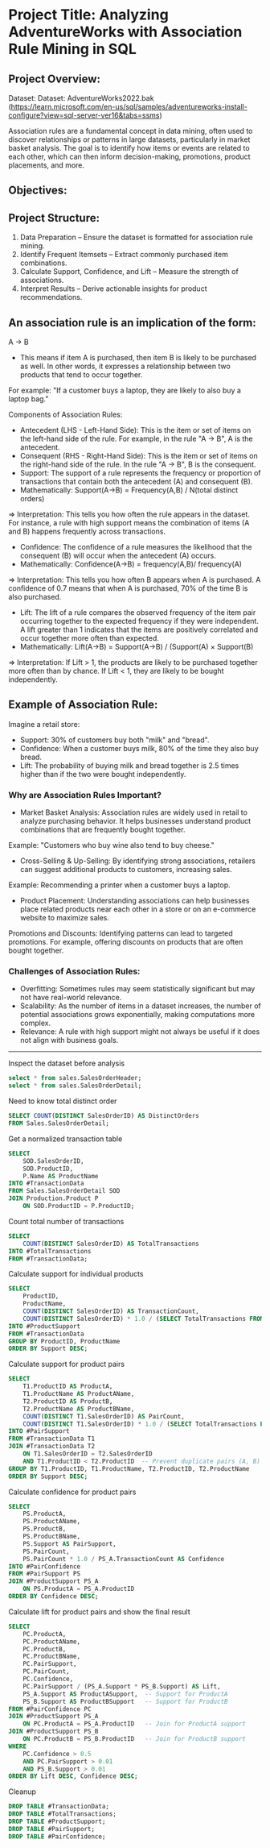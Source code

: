 # Project Title: Analyzing AdventureWorks with Association Rule Mining in SQL

## Project Overview:

Dataset: Dataset: AdventureWorks2022.bak (https://learn.microsoft.com/en-us/sql/samples/adventureworks-install-configure?view=sql-server-ver16&tabs=ssms)

Association rules are a fundamental concept in data mining, often used to discover relationships or patterns in large datasets, particularly in market basket analysis. The goal is to identify how items or events are related to each other, which can then inform decision-making, promotions, product placements, and more.

## Objectives:


## Project Structure:
1. Data Preparation – Ensure the dataset is formatted for association rule mining.
2. Identify Frequent Itemsets – Extract commonly purchased item combinations.
3. Calculate Support, Confidence, and Lift – Measure the strength of associations.
4. Interpret Results – Derive actionable insights for product recommendations.

## An association rule is an implication of the form:
A → B
- This means if item A is purchased, then item B is likely to be purchased as well. In other words, it expresses a relationship between two products that tend to occur together.

For example: "If a customer buys a laptop, they are likely to also buy a laptop bag."

Components of Association Rules:
- Antecedent (LHS - Left-Hand Side): This is the item or set of items on the left-hand side of the rule. For example, in the rule "A → B", A is the antecedent.
- Consequent (RHS - Right-Hand Side): This is the item or set of items on the right-hand side of the rule. In the rule "A → B", B is the consequent.
- Support: The support of a rule represents the frequency or proportion of transactions that contain both the antecedent (A) and consequent (B).
- Mathematically: Support(A→B) = Frequency(A,B) / N(total distinct orders)

=> Interpretation: This tells you how often the rule appears in the dataset. For instance, a rule with high support means the combination of items (A and B) happens frequently across transactions.
- Confidence: The confidence of a rule measures the likelihood that the consequent (B) will occur when the antecedent (A) occurs.
- Mathematically: Confidence(A→B) = frequency(A,B)/ frequency(A)

=> Interpretation: This tells you how often B appears when A is purchased. A confidence of 0.7 means that when A is purchased, 70% of the time B is also purchased.
- Lift: The lift of a rule compares the observed frequency of the item pair occurring together to the expected frequency if they were independent. A lift greater than 1 indicates that the items are positively correlated and occur together more often than expected.
- Mathematically: Lift(A→B) = Support(A→B) / (Support(A) × Support(B)

=> Interpretation: If Lift > 1, the products are likely to be purchased together more often than by chance. If Lift < 1, they are likely to be bought independently.

## Example of Association Rule:

Imagine a retail store:
- Support: 30% of customers buy both "milk" and "bread".
- Confidence: When a customer buys milk, 80% of the time they also buy bread.
- Lift: The probability of buying milk and bread together is 2.5 times higher than if the two were bought independently.

### Why are Association Rules Important?
- Market Basket Analysis: Association rules are widely used in retail to analyze purchasing behavior. It helps businesses understand product combinations that are frequently bought together.

Example: "Customers who buy wine also tend to buy cheese."
- Cross-Selling & Up-Selling: By identifying strong associations, retailers can suggest additional products to customers, increasing sales.

Example: Recommending a printer when a customer buys a laptop.
- Product Placement: Understanding associations can help businesses place related products near each other in a store or on an e-commerce website to maximize sales.

Promotions and Discounts: Identifying patterns can lead to targeted promotions. For example, offering discounts on products that are often bought together.

### Challenges of Association Rules:
- Overfitting: Sometimes rules may seem statistically significant but may not have real-world relevance.
- Scalability: As the number of items in a dataset increases, the number of potential associations grows exponentially, making computations more complex.
- Relevance: A rule with high support might not always be useful if it does not align with business goals.

----

Inspect the dataset before analysis
```sql
select * from sales.SalesOrderHeader;
select * from sales.SalesOrderDetail;
```

Need to know total distinct order
```sql
SELECT COUNT(DISTINCT SalesOrderID) AS DistinctOrders
FROM Sales.SalesOrderDetail;
```

Get a normalized transaction table
```sql
SELECT 
    SOD.SalesOrderID,
    SOD.ProductID,
    P.Name AS ProductName
INTO #TransactionData
FROM Sales.SalesOrderDetail SOD
JOIN Production.Product P
    ON SOD.ProductID = P.ProductID;
```

Count total number of transactions
```sql
SELECT 
    COUNT(DISTINCT SalesOrderID) AS TotalTransactions
INTO #TotalTransactions
FROM #TransactionData;
```

Calculate support for individual products
```sql
SELECT 
    ProductID,
    ProductName,
    COUNT(DISTINCT SalesOrderID) AS TransactionCount,
    COUNT(DISTINCT SalesOrderID) * 1.0 / (SELECT TotalTransactions FROM #TotalTransactions) AS Support
INTO #ProductSupport
FROM #TransactionData
GROUP BY ProductID, ProductName
ORDER BY Support DESC;
```

Calculate support for product pairs
```sql
SELECT 
    T1.ProductID AS ProductA,
    T1.ProductName AS ProductAName,
    T2.ProductID AS ProductB,
    T2.ProductName AS ProductBName,
    COUNT(DISTINCT T1.SalesOrderID) AS PairCount,
    COUNT(DISTINCT T1.SalesOrderID) * 1.0 / (SELECT TotalTransactions FROM #TotalTransactions) AS Support
INTO #PairSupport
FROM #TransactionData T1
JOIN #TransactionData T2
    ON T1.SalesOrderID = T2.SalesOrderID
    AND T1.ProductID < T2.ProductID  -- Prevent duplicate pairs (A, B) and (B, A)
GROUP BY T1.ProductID, T1.ProductName, T2.ProductID, T2.ProductName
ORDER BY Support DESC;
```

Calculate confidence for product pairs
```sql
SELECT 
    PS.ProductA,
    PS.ProductAName,
    PS.ProductB,
    PS.ProductBName,
    PS.Support AS PairSupport,
    PS.PairCount,
    PS.PairCount * 1.0 / PS_A.TransactionCount AS Confidence
INTO #PairConfidence
FROM #PairSupport PS
JOIN #ProductSupport PS_A
    ON PS.ProductA = PS_A.ProductID
ORDER BY Confidence DESC;
```

Calculate lift for product pairs and show the final result
```sql
SELECT 
    PC.ProductA,
    PC.ProductAName,
    PC.ProductB,
    PC.ProductBName,
    PC.PairSupport,
    PC.PairCount, 
    PC.Confidence,
    PC.PairSupport / (PS_A.Support * PS_B.Support) AS Lift, 
    PS_A.Support AS ProductASupport,  -- Support for ProductA
    PS_B.Support AS ProductBSupport   -- Support for ProductB
FROM #PairConfidence PC
JOIN #ProductSupport PS_A
    ON PC.ProductA = PS_A.ProductID   -- Join for ProductA support
JOIN #ProductSupport PS_B
    ON PC.ProductB = PS_B.ProductID   -- Join for ProductB support
WHERE 
    PC.Confidence > 0.5 
    AND PC.PairSupport > 0.01 
    AND PS_B.Support > 0.01 
ORDER BY Lift DESC, Confidence DESC;
```

Cleanup
```sql
DROP TABLE #TransactionData;
DROP TABLE #TotalTransactions;
DROP TABLE #ProductSupport;
DROP TABLE #PairSupport;
DROP TABLE #PairConfidence;
```


